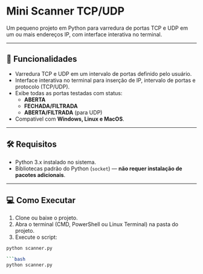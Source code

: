 # Mini Scanner TCP/UDP

Um pequeno projeto em Python para varredura de portas TCP e UDP em um ou mais endereços IP, com interface interativa no terminal.

---

## 🚀 Funcionalidades

- Varredura TCP e UDP em um intervalo de portas definido pelo usuário.
- Interface interativa no terminal para inserção de IP, intervalo de portas e protocolo (TCP/UDP).
- Exibe todas as portas testadas com status:
  - **ABERTA**
  - **FECHADA/FILTRADA**
  - **ABERTA/FILTRADA** (para UDP)
- Compatível com **Windows, Linux e MacOS**.

---

## 🛠️ Requisitos

- Python 3.x instalado no sistema.
- Bibliotecas padrão do Python (`socket`) — **não requer instalação de pacotes adicionais**.

---

## 💻 Como Executar

1. Clone ou baixe o projeto.
2. Abra o terminal (CMD, PowerShell ou Linux Terminal) na pasta do projeto.
3. Execute o script:
 ```bash
python scanner.py

```bash
python scanner.py
